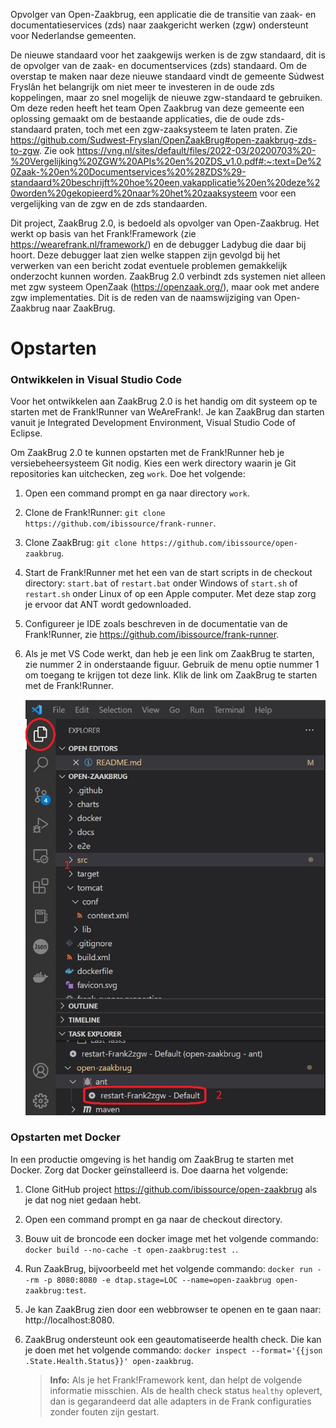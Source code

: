Opvolger van Open-Zaakbrug, een applicatie die de transitie van zaak- en documentatieservices (zds) naar zaakgericht werken (zgw) ondersteunt voor Nederlandse gemeenten.

De nieuwe standaard voor het zaakgewijs werken is de zgw standaard, dit is de opvolger van de zaak- en documentservices (zds) standaard. Om de overstap te maken naar deze nieuwe standaard vindt de gemeente Súdwest Fryslân het belangrijk om niet meer te investeren in de oude zds koppelingen, maar zo snel mogelijk de nieuwe zgw-standaard te gebruiken. Om deze reden heeft het team Open Zaakbrug van deze gemeente een oplossing gemaakt om de bestaande applicaties, die de oude zds-standaard praten, toch met een zgw-zaaksysteem te laten praten. Zie https://github.com/Sudwest-Fryslan/OpenZaakBrug#open-zaakbrug-zds-to-zgw. Zie ook https://vng.nl/sites/default/files/2022-03/20200703%20-%20Vergelijking%20ZGW%20APIs%20en%20ZDS_v1.0.pdf#:~:text=De%20Zaak-%20en%20Documentservices%20%28ZDS%29-standaard%20beschrijft%20hoe%20een,vakapplicatie%20en%20deze%20worden%20gekopieerd%20naar%20het%20zaaksysteem voor een vergelijking van de zgw en de zds standaarden.

Dit project, ZaakBrug 2.0, is bedoeld als opvolger van Open-Zaakbrug. Het werkt op basis van het Frank!Framework (zie https://wearefrank.nl/framework/) en de debugger Ladybug die daar bij hoort. Deze debugger laat zien welke stappen zijn gevolgd bij het verwerken van een bericht zodat eventuele problemen gemakkelijk onderzocht kunnen worden. ZaakBrug 2.0 verbindt zds systemen niet alleen met zgw systeem OpenZaak (https://openzaak.org/), maar ook met andere zgw implementaties. Dit is de reden van de naamswijziging van Open-Zaakbrug naar ZaakBrug.

# Opstarten

### Ontwikkelen in Visual Studio Code

Voor het ontwikkelen aan ZaakBrug 2.0 is het handig om dit systeem op te starten met de Frank!Runner van WeAreFrank!. Je kan ZaakBrug dan starten vanuit je Integrated Development Environment, Visual Studio Code of Eclipse.

Om ZaakBrug 2.0 te kunnen opstarten met de Frank!Runner heb je versiebeheersysteem Git nodig. Kies een werk directory waarin je Git repositories kan uitchecken, zeg `work`. Doe het volgende:

1. Open een command prompt en ga naar directory `work`.
1. Clone de Frank!Runner: `git clone https://github.com/ibissource/frank-runner`.
1. Clone ZaakBrug: `git clone https://github.com/ibissource/open-zaakbrug`.
1. Start de Frank!Runner met het een van de start scripts in de checkout directory: `start.bat` of `restart.bat` onder Windows of `start.sh` of `restart.sh` onder Linux of op een Apple computer. Met deze stap zorg je ervoor dat ANT wordt gedownloaded.
1. Configureer je IDE zoals beschreven in de documentatie van de Frank!Runner, zie https://github.com/ibissource/frank-runner.
1. Als je met VS Code werkt, dan heb je een link om ZaakBrug te starten, zie nummer 2 in onderstaande figuur. Gebruik de menu optie nummer 1 om toegang te krijgen tot deze link. Klik de link om ZaakBrug te starten met de Frank!Runner.

   ![antJobVsCode.jpg](/docs/picturesReadme/antJobVsCode.jpg)

### Opstarten met Docker

In een productie omgeving is het handig om ZaakBrug te starten met Docker. Zorg dat Docker geïnstalleerd is. Doe daarna het volgende:

1. Clone GitHub project https://github.com/ibissource/open-zaakbrug als je dat nog niet gedaan hebt.
1. Open een command prompt en ga naar de checkout directory.
1. Bouw uit de broncode een docker image met het volgende commando: `docker build --no-cache -t open-zaakbrug:test .`.
1. Run ZaakBrug, bijvoorbeeld met het volgende commando: `docker run --rm -p 8080:8080 -e dtap.stage=LOC --name=open-zaakbrug open-zaakbrug:test`.
1. Je kan ZaakBrug zien door een webbrowser te openen en te gaan naar: http://localhost:8080.
1. ZaakBrug ondersteunt ook een geautomatiseerde health check. Die kan je doen met het volgende commando: `docker inspect --format='{{json .State.Health.Status}}' open-zaakbrug`.

   > **Info:** Als je het Frank!Framework kent, dan helpt de volgende informatie misschien. Als de health check status `healthy` oplevert, dan is gegarandeerd dat alle adapters in de Frank configuraties zonder fouten zijn gestart.
